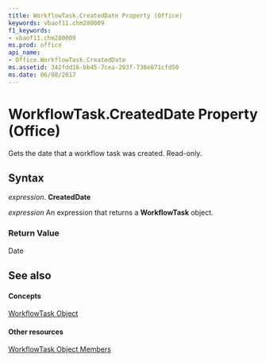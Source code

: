 ```yaml
---
title: WorkflowTask.CreatedDate Property (Office)
keywords: vbaof11.chm280009
f1_keywords:
- vbaof11.chm280009
ms.prod: office
api_name:
- Office.WorkflowTask.CreatedDate
ms.assetid: 342fdd16-bb45-7cea-293f-738e871cfd50
ms.date: 06/08/2017
---
```



# WorkflowTask.CreatedDate Property (Office)

Gets the date that a workflow task was created. Read-only.


## Syntax

 _expression_. **CreatedDate**

 _expression_ An expression that returns a **WorkflowTask** object.


### Return Value

Date


## See also


#### Concepts


[WorkflowTask Object](workflowtask-object-office.md)
#### Other resources


[WorkflowTask Object Members](workflowtask-members-office.md)

